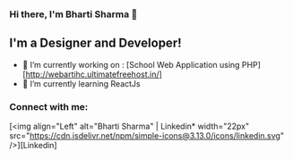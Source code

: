 ### Hi there, I'm Bharti Sharma 👋
## I'm a Designer and Developer!
- 🔭 I’m currently working on : [School Web Application using PHP][http://webartihc.ultimatefreehost.in/]
- 🌱 I’m currently learning ReactJs
### Connect with me:
[<img align="Left" alt="Bharti Sharma" | Linkedin* width="22px" src="https://cdn.jsdelivr.net/npm/simple-icons@3.13.0/icons/linkedin.svg" />][Linkedin]



